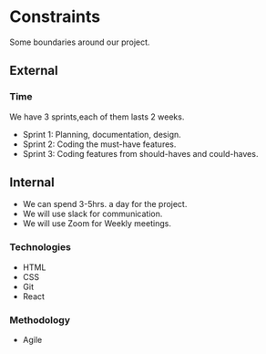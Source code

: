 # Constraints

Some boundaries around our project.

## External

### Time

We have 3 sprints,each of them lasts 2 weeks.

- Sprint 1: Planning, documentation, design.
- Sprint 2: Coding the must-have features.
- Sprint 3: Coding features from should-haves and could-haves.

## Internal

- We can spend 3-5hrs. a day for the project.
- We will use slack for communication.
- We will use Zoom for Weekly meetings.

### Technologies

- HTML
- CSS
- Git
- React

### Methodology

- Agile 